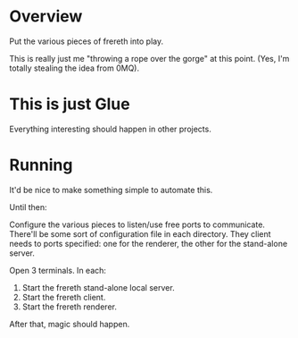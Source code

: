 Overview
========

Put the various pieces of frereth into play.

This is really just me "throwing a rope over the gorge" at this
point. (Yes, I'm totally stealing the idea from 0MQ).

This is just Glue
=================

Everything interesting should happen in other projects.

Running
=======

It'd be nice to make something simple to automate this.

Until then:

Configure the various pieces to listen/use free ports to communicate. There'll
be some sort of configuration file in each directory. They client needs to
ports specified: one for the renderer, the other for the stand-alone server.

Open 3 terminals. In each:
1. Start the frereth stand-alone local server.
2. Start the frereth client.
3. Start the frereth renderer.

After that, magic should happen.